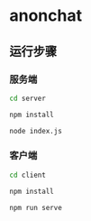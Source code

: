 # anonchat

## 运行步骤

### 服务端

``` bash
cd server

npm install

node index.js
```

### 客户端

``` bash
cd client

npm install

npm run serve
```

